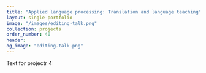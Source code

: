 ```yaml
---
title: "Applied language processing: Translation and language teaching"
layout: single-portfolio
image: "/images/editing-talk.png"
collection: projects
order_number: 40
header:
og_image: "editing-talk.png"
---
```


Text for projectr 4

